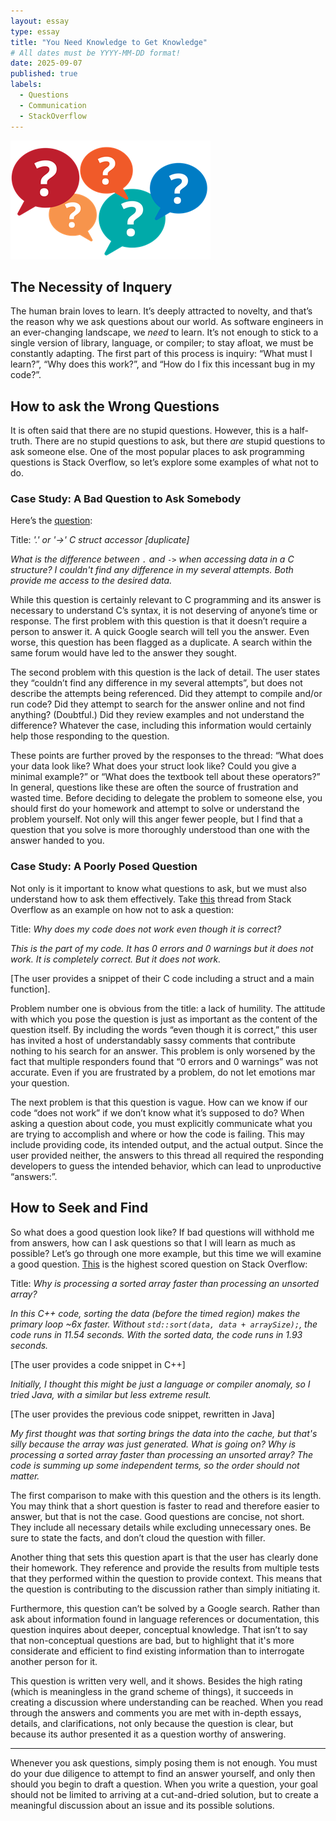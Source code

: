 ```yaml
---
layout: essay
type: essay
title: "You Need Knowledge to Get Knowledge"
# All dates must be YYYY-MM-DD format!
date: 2025-09-07
published: true
labels:
  - Questions
  - Communication
  - StackOverflow
---
```


<img class="img-fluid" src="../img/knowledge-to-get-knowledge/question_discussion.png">

## The Necessity of Inquery

The human brain loves to learn. It’s deeply attracted to novelty, and that’s the reason why we ask questions about our world. As software engineers in an ever-changing landscape, we *need* to learn. It’s not enough to stick to a single version of library, language, or compiler; to stay afloat, we must be constantly adapting. The first part of this process is inquiry: “What must I learn?”, “Why does this work?”, and “How do I fix this incessant bug in my code?”.

## How to ask the Wrong Questions

It is often said that there are no stupid questions. However, this is a half-truth. There are no stupid questions to ask, but there *are* stupid questions to ask someone else. One of the most popular places to ask programming questions is Stack Overflow, so let’s explore some examples of what not to do.

### Case Study: A Bad Question to Ask Somebody

Here’s the [question](https://stackoverflow.com/questions/44674997/or-c-struct-accessor):

Title: *'.' or '->' C struct accessor [duplicate]*

*What is the difference between `.` and `->` when accessing data in a C structure? I couldn't find any difference in my several attempts. Both provide me access to the desired data.*

While this question is certainly relevant to C programming and its answer is necessary to understand C’s syntax, it is not deserving of anyone’s time or response. The first problem with this question is that it doesn’t require a person to answer it. A quick Google search will tell you the answer. Even worse, this question has been flagged as a duplicate. A search within the same forum would have led to the answer they sought.

The second problem with this question is the lack of detail. The user states they “couldn’t find any difference in my several attempts”, but does not describe the attempts being referenced. Did they attempt to compile and/or run code? Did they attempt to search for the answer online and not find anything? (Doubtful.) Did they review examples and not understand the difference? Whatever the case, including this information would certainly help those responding to the question.

These points are further proved by the responses to the thread: “What does your data look like? What does your struct look like? Could you give a minimal example?” or “What does the textbook tell about these operators?” In general, questions like these are often the source of frustration and wasted time. Before deciding to delegate the problem to someone else, you should first do your homework and attempt to solve or understand the problem yourself. Not only will this anger fewer people, but I find that a question that you solve is more thoroughly understood than one with the answer handed to you.

### Case Study: A Poorly Posed Question

Not only is it important to know what questions to ask, but we must also understand how to ask them effectively. Take [this](https://stackoverflow.com/questions/59851613/why-does-my-code-does-not-work-even-though-it-is-correct) thread from Stack Overflow as an example on how not to ask a question:

Title: *Why does my code does not work even though it is correct?*

*This is the part of my code. It has 0 errors and 0 warnings but it does not work. It is completely correct. But it does not work.*

[The user provides a snippet of their C code including a struct and a main function].

Problem number one is obvious from the title: a lack of humility. The attitude with which you pose the question is just as important as the content of the question itself. By including the words “even though it is correct,” this user has invited a host of understandably sassy comments that contribute nothing to his search for an answer. This problem is only worsened by the fact that multiple responders found that “0 errors and 0 warnings” was not accurate. Even if you are frustrated by a problem, do not let emotions mar your question.

The next problem is that this question is vague. How can we know if our code “does not work” if we don’t know what it’s supposed to do? When asking a question about code, you must explicitly communicate what you are trying to accomplish and where or how the code is failing. This may include providing code, its intended output, and the actual output. Since the user provided neither, the answers to this thread all required the responding developers to guess the intended behavior, which can lead to unproductive “answers:”.

## How to Seek and Find

So what does a good question look like? If bad questions will withhold me from answers, how can I ask questions so that I will learn as much as possible? Let’s go through one more example, but this time we will examine a good question.
[This](https://stackoverflow.com/questions/11227809/why-is-processing-a-sorted-array-faster-than-processing-an-unsorted-array) is the highest scored question on Stack Overflow:

Title: *Why is processing a sorted array faster than processing an unsorted array?*

*In this C++ code, sorting the data (before the timed region) makes the primary loop ~6x faster. Without `std::sort(data, data + arraySize);`, the code runs in 11.54 seconds. With the sorted data, the code runs in 1.93 seconds.*

[The user provides a code snippet in C++]

*Initially, I thought this might be just a language or compiler anomaly, so I tried Java, with a similar but less extreme result.*

[The user provides the previous code snippet, rewritten in Java]

*My first thought was that sorting brings the data into the cache, but that's silly because the array was just generated. What is going on? Why is processing a sorted array faster than processing an unsorted array? The code is summing up some independent terms, so the order should not matter.*

The first comparison to make with this question and the others is its length. You may think that a short question is faster to read and therefore easier to answer, but that is not the case. Good questions are concise, not short. They include all necessary details while excluding unnecessary ones. Be sure to state the facts, and don’t cloud the question with filler.

Another thing that sets this question apart is that the user has clearly done their homework. They reference and provide the results from multiple tests that they performed within the question to provide context. This means that the question is contributing to the discussion rather than simply initiating it.

Furthermore, this question can’t be solved by a Google search. Rather than ask about information found in language references or documentation, this question inquires about deeper, conceptual knowledge. That isn’t to say that non-conceptual questions are bad, but to highlight that it's more considerate and efficient to find existing information than to interrogate another person for it.

This question is written very well, and it shows. Besides the high rating (which is meaningless in the grand scheme of things), it succeeds in creating a discussion where understanding can be reached. When you read through the answers and comments you are met with in-depth essays, details, and clarifications, not only because the question is clear, but because its author presented it as a question worthy of answering.

<hr>

Whenever you ask questions, simply posing them is not enough. You must do your due diligence to attempt to find an answer yourself, and only then should you begin to draft a question. When you write a question, your goal should not be limited to arriving at a cut-and-dried solution, but to create a meaningful discussion about an issue and its possible solutions.
